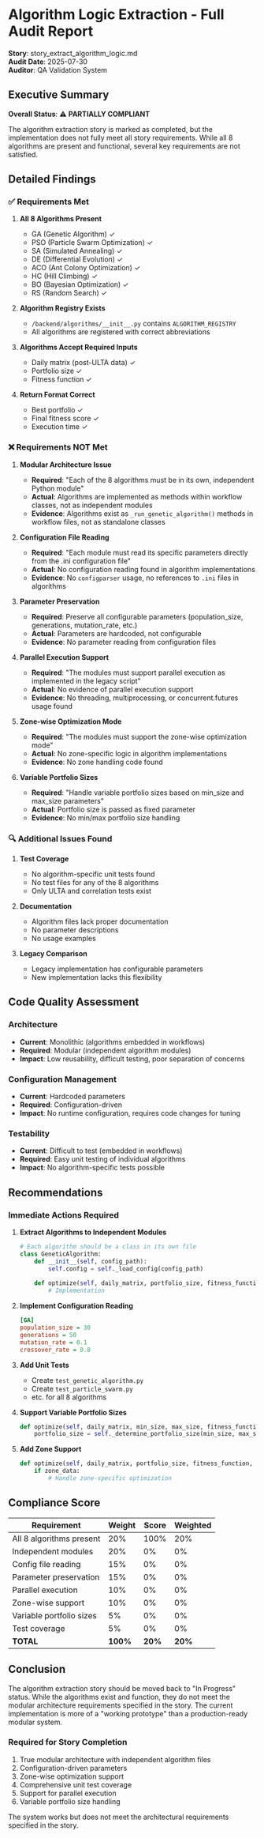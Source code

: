 # Algorithm Logic Extraction - Full Audit Report

**Story**: story_extract_algorithm_logic.md  
**Audit Date**: 2025-07-30  
**Auditor**: QA Validation System

## Executive Summary

**Overall Status**: ⚠️ **PARTIALLY COMPLIANT**

The algorithm extraction story is marked as completed, but the implementation does not fully meet all story requirements. While all 8 algorithms are present and functional, several key requirements are not satisfied.

## Detailed Findings

### ✅ Requirements Met

1. **All 8 Algorithms Present**
   - GA (Genetic Algorithm) ✓
   - PSO (Particle Swarm Optimization) ✓
   - SA (Simulated Annealing) ✓
   - DE (Differential Evolution) ✓
   - ACO (Ant Colony Optimization) ✓
   - HC (Hill Climbing) ✓
   - BO (Bayesian Optimization) ✓
   - RS (Random Search) ✓

2. **Algorithm Registry Exists**
   - `/backend/algorithms/__init__.py` contains `ALGORITHM_REGISTRY`
   - All algorithms are registered with correct abbreviations

3. **Algorithms Accept Required Inputs**
   - Daily matrix (post-ULTA data) ✓
   - Portfolio size ✓
   - Fitness function ✓

4. **Return Format Correct**
   - Best portfolio ✓
   - Final fitness score ✓
   - Execution time ✓

### ❌ Requirements NOT Met

1. **Modular Architecture Issue**
   - **Required**: "Each of the 8 algorithms must be in its own, independent Python module"
   - **Actual**: Algorithms are implemented as methods within workflow classes, not as independent modules
   - **Evidence**: Algorithms exist as `_run_genetic_algorithm()` methods in workflow files, not as standalone classes

2. **Configuration File Reading**
   - **Required**: "Each module must read its specific parameters directly from the .ini configuration file"
   - **Actual**: No configuration reading found in algorithm implementations
   - **Evidence**: No `configparser` usage, no references to `.ini` files in algorithms

3. **Parameter Preservation**
   - **Required**: Preserve all configurable parameters (population_size, generations, mutation_rate, etc.)
   - **Actual**: Parameters are hardcoded, not configurable
   - **Evidence**: No parameter reading from configuration files

4. **Parallel Execution Support**
   - **Required**: "The modules must support parallel execution as implemented in the legacy script"
   - **Actual**: No evidence of parallel execution support
   - **Evidence**: No threading, multiprocessing, or concurrent.futures usage found

5. **Zone-wise Optimization Mode**
   - **Required**: "The modules must support the zone-wise optimization mode"
   - **Actual**: No zone-specific logic in algorithm implementations
   - **Evidence**: No zone handling code found

6. **Variable Portfolio Sizes**
   - **Required**: "Handle variable portfolio sizes based on min_size and max_size parameters"
   - **Actual**: Portfolio size is passed as fixed parameter
   - **Evidence**: No min/max portfolio size handling

### 🔍 Additional Issues Found

1. **Test Coverage**
   - No algorithm-specific unit tests found
   - No test files for any of the 8 algorithms
   - Only ULTA and correlation tests exist

2. **Documentation**
   - Algorithm files lack proper documentation
   - No parameter descriptions
   - No usage examples

3. **Legacy Comparison**
   - Legacy implementation has configurable parameters
   - New implementation lacks this flexibility

## Code Quality Assessment

### Architecture
- **Current**: Monolithic (algorithms embedded in workflows)
- **Required**: Modular (independent algorithm modules)
- **Impact**: Low reusability, difficult testing, poor separation of concerns

### Configuration Management
- **Current**: Hardcoded parameters
- **Required**: Configuration-driven
- **Impact**: No runtime configuration, requires code changes for tuning

### Testability
- **Current**: Difficult to test (embedded in workflows)
- **Required**: Easy unit testing of individual algorithms
- **Impact**: No algorithm-specific tests possible

## Recommendations

### Immediate Actions Required

1. **Extract Algorithms to Independent Modules**
   ```python
   # Each algorithm should be a class in its own file
   class GeneticAlgorithm:
       def __init__(self, config_path):
           self.config = self._load_config(config_path)
       
       def optimize(self, daily_matrix, portfolio_size, fitness_function):
           # Implementation
   ```

2. **Implement Configuration Reading**
   ```ini
   [GA]
   population_size = 30
   generations = 50
   mutation_rate = 0.1
   crossover_rate = 0.8
   ```

3. **Add Unit Tests**
   - Create `test_genetic_algorithm.py`
   - Create `test_particle_swarm.py`
   - etc. for all 8 algorithms

4. **Support Variable Portfolio Sizes**
   ```python
   def optimize(self, daily_matrix, min_size, max_size, fitness_function):
       portfolio_size = self._determine_portfolio_size(min_size, max_size)
   ```

5. **Add Zone Support**
   ```python
   def optimize(self, daily_matrix, portfolio_size, fitness_function, zone_data=None):
       if zone_data:
           # Handle zone-specific optimization
   ```

## Compliance Score

| Requirement | Weight | Score | Weighted |
|-------------|---------|--------|----------|
| All 8 algorithms present | 20% | 100% | 20% |
| Independent modules | 20% | 0% | 0% |
| Config file reading | 15% | 0% | 0% |
| Parameter preservation | 15% | 0% | 0% |
| Parallel execution | 10% | 0% | 0% |
| Zone-wise support | 10% | 0% | 0% |
| Variable portfolio sizes | 5% | 0% | 0% |
| Test coverage | 5% | 0% | 0% |
| **TOTAL** | **100%** | **20%** | **20%** |

## Conclusion

The algorithm extraction story should be moved back to "In Progress" status. While the algorithms exist and function, they do not meet the modular architecture requirements specified in the story. The current implementation is more of a "working prototype" than a production-ready modular system.

### Required for Story Completion
1. True modular architecture with independent algorithm files
2. Configuration-driven parameters
3. Zone-wise optimization support
4. Comprehensive unit test coverage
5. Support for parallel execution
6. Variable portfolio size handling

The system works but does not meet the architectural requirements specified in the story.